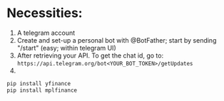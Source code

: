 # Necessities:

1. A telegram account <br>
2. Create and set-up a personal bot with @BotFather; start by sending "/start" (easy; within telegram UI) <br>
3. After retrieving your API. To get the chat id, go to: `https://api.telegram.org/bot<YOUR_BOT_TOKEN>/getUpdates`
5.
  ```ps
  pip install yfinance
  pip install mplfinance
  ```

